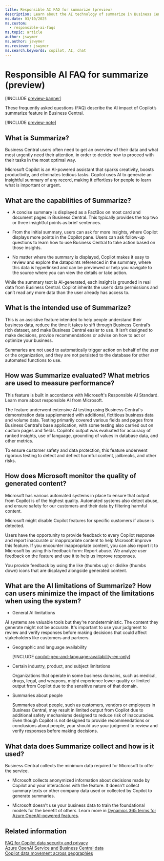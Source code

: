 ```yaml
---
title: Responsible AI FAQ for summarize (preview)
description: Learn about the AI technology of summarize in Business Central, considerations, details about how AI is used, tested, evaluated, and limitations.
ms.date: 03/10/2025
ms.custom: 
  - responsible-ai-faqs
ms.topic: article
author: jswymer
ms.author: jswymer
ms.reviewer: jswymer
ms.search.keywords: copilot, AI, chat 
---
```


# Responsible AI FAQ for summarize (preview)

[!INCLUDE [preview-banner](~/../shared-content/shared/preview-includes/preview-banner.md)]

These frequently asked questions (FAQ) describe the AI impact of Copilot’s summarize feature in Business Central.

[!INCLUDE [preview-note](~/../shared-content/shared/preview-includes/production-ready-preview-dynamics365.md)]

## What is Summarize?

Business Central users often need to get an overview of their data and what most urgently need their attention, in order to decide how to proceed with their tasks in the most optimal way.

Microsoft Copilot is an AI-powered assistant that sparks creativity, boosts productivity, and eliminates tedious tasks. Copilot uses AI to generate an insightful summary of any record, making it effortless for people to learn what is important or urgent.

## What are the capabilities of Summarize?

- A concise summary is displayed as a FactBox on most card and document pages in Business Central. This typically provides the top two or three insightful points as brief sentences.

- From the initial summary, users can ask for more insights, where Copilot displays more points in the Copilot pane. Users can ask follow-up questions to learn how to use Business Central to take action based on those insights.

- No matter where the summary is displayed, Copilot makes it easy to review and explore the datapoints referenced in the summary, where
  this data is hyperlinked and can be previewed or help you navigate to the source where you can view the details or take action.

While the summary text is AI-generated, each insight is grounded in real data from Business Central. Copilot inherits the user’s data permissions and can’t read any more data than the user already has access to.

## What is the intended use of Summarize?

This is an assistive feature intended to help people understand their business data, reduce the time it takes to sift through Business Central’s rich dataset, and make Business Central easier to use. It isn’t designed to make decisions, provide recommendations or advise on how to act or optimize your business.

Summaries are not used to automatically trigger action on behalf of the user or the organization, and they are not persisted to the database for other automated functions to use.

## How was Summarize evaluated? What metrics are used to measure performance?

This feature is built in accordance with Microsoft's Responsible AI Standard. Learn more about responsible AI from Microsoft.

The feature underwent extensive AI testing using Business Central's demonstration data supplemented with additional, fictitious business data and volume data. Testing primarily covered various fields and pages from Business Central’s base application, with some testing also carried out on custom pages and fields. Copilot’s output was evaluated for accuracy of ranked insights, use of  language, grounding of values in database data, and other metrics.

To ensure customer safety and data protection, this feature underwent rigorous testing to detect and deflect harmful content, jailbreaks, and other risks.

## How does Microsoft monitor the quality of generated content?

Microsoft has various automated systems in place to ensure that output from Copilot is of the highest quality. Automated systems also detect abuse, and ensure safety for our customers and their data by filtering harmful content.

Microsoft might disable Copilot features for specific customers if abuse is detected.
 
Users have the opportunity to provide feedback to every Copilot response and report inaccurate or inappropriate content to help Microsoft improve this feature. If you encounter inappropriate content, you can also report it to Microsoft by using this feedback form: Report abuse. We analyze user feedback on the feature and use it to help us improve responses.

You provide feedback by using the like (thumbs up) or dislike (thumbs down) icons that are displayed alongside generated content.

## What are the AI limitations of Summarize? How can users minimize the impact of the limitations when using the system?

- General AI limitations

AI systems are valuable tools but they're nondeterministic. The content they generate might not be accurate. It's important to use your judgment
to review and verify responses before making decisions that could affect stakeholders like customers and partners.

- Geographic and language availability

  [!INCLUDE [copilot-geo-and-language-availability-en-only](includes/copilot-geo-and-language-availability-en-only.md)]

- Certain industry, product, and subject limitations

  Organizations that operate in some business domains, such as medical, drugs, legal, and weapons, might experience lower quality or limited output from Copilot due to the sensitive nature of that domain. 

- Summaries about people

  Summaries about people, such as customers, vendors or employees in Business Central, may result in limited output from Copilot due to additional safety mechanisms designed to reduce risk of inaccuracies. Even though Copilot is not designed to provide recommendations or conclusions about people, your should use your judgment to review and verify responses before making decisions.

## What data does Summarize collect and how is it used?

Business Central collects the minimum data required for Microsoft to offer the service.

- Microsoft collects anonymized information about decisions made by Copilot and your interactions with the feature. It doesn't collect summary texts or other company data used or collected by  Copilot to generate summaries.

- Microsoft doesn't use your business data to train the foundational models for the benefit of others. Learn more in [Dynamics 365 terms for Azure OpenAI-powered features](https://go.microsoft.com/fwlink/?linkid=2236010).

## Related information

[FAQ for Copilot data security and privacy](/dynamics365/faqs-copilot-data-security-privacy?toc=/dynamics365/business-central/toc.json)  
[Azure OpenAI Service and Business Central data](azure-openai-data.md)  
[Copilot data movement across geographies](ai-copilot-data-movement.md)  
